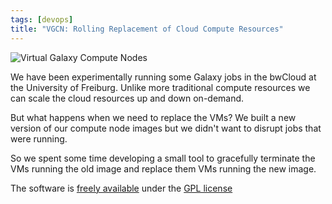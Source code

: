 ```yaml
---
tags: [devops]
title: "VGCN: Rolling Replacement of Cloud Compute Resources"
---
```


![Virtual Galaxy Compute Nodes](/assets/vgcn.png)

We have been experimentally running some Galaxy jobs in the bwCloud at the
University of Freiburg. Unlike more traditional compute resources we can scale
the cloud resources up and down on-demand.

But what happens when we need to replace the VMs? We built a new version of
our compute node images but we didn't want to disrupt jobs that were running.

So we spent some time developing a small tool to gracefully terminate the VMs
running the old image and replace them VMs running the new image.

The software is [freely available](https://github.com/usegalaxy-eu/vgcn-infrastructure/) under the
[GPL license](https://github.com/usegalaxy-eu/vgcn-infrastructure/blob/master/LICENSE)

